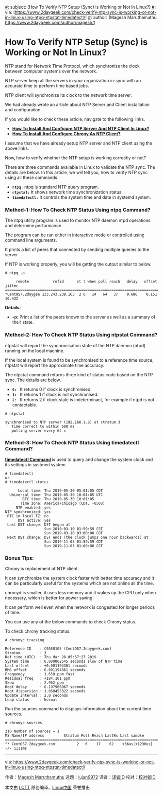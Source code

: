 [#]: collector: (lujun9972)
[#]: translator: (wxy)
[#]: reviewer: ( )
[#]: publisher: ( )
[#]: url: ( )
[#]: subject: (How To Verify NTP Setup (Sync) is Working or Not In Linux?)
[#]: via: (https://www.2daygeek.com/check-verify-ntp-sync-is-working-or-not-in-linux-using-ntpq-ntpstat-timedatectl/)
[#]: author: (Magesh Maruthamuthu https://www.2daygeek.com/author/magesh/)

How To Verify NTP Setup (Sync) is Working or Not In Linux?
======

NTP stand for Network Time Protocol, which synchronize the clock between computer systems over the network.

NTP server keep all the servers in your organization in-sync with an accurate time to perform time based jobs.

NTP client will synchronize its clock to the network time server.

We had already wrote an article about NTP Server and Client installation and configuration.

If you would like to check these article, navigate to the following links.

  * **[How To Install And Configure NTP Server And NTP Client In Linux?][1]**
  * **[How To Install And Configure Chrony As NTP Client?][2]**



I assume that we have already setup NTP server and NTP client using the above links.

Now, how to verify whether the NTP setup is working correctly or not?

There are three commands available in Linux to validate the NTP sync. The details are below. In this article, we will tell you, how to verify NTP sync using all these commands.

  * **`ntpq:`** ntpq is standard NTP query program.
  * **`ntpstat:`** It shows network time synchronization status.
  * **`timedatectl:`** It controls the system time and date in systemd system.



### Method-1: How To Check NTP Status Using ntpq Command?

The ntpq utility program is used to monitor NTP daemon ntpd operations and determine performance.

The program can be run either in interactive mode or controlled using command line arguments.

It prints a list of peers that connected by sending multiple queries to the server.

If NTP is working properly, you will be getting the output similar to below.

```
# ntpq -p

     remote           refid      st t when poll reach   delay   offset  jitter
==============================================================================
*CentOS7.2daygee 133.243.238.163  2 u   14   64   37    0.686    0.151  16.432
```

**Details:**

  * **-p:** Print a list of the peers known to the server as well as a summary of their state.



### Method-2: How To Check NTP Status Using ntpstat Command?

ntpstat will report the synchronisation state of the NTP daemon (ntpd) running on the local machine.

If the local system is found to be synchronised to a reference time source, ntpstat will report the approximate time accuracy.

The ntpstat command returns three kind of status code based on the NTP sync. The details are below.

  * **`0:`**` ` It returns 0 if clock is synchronised.
  * **`1:`**` ` It returns 1 if clock is not synchronised.
  * **`2:`**` ` It returns 2 if clock state is indeterminant, for example if ntpd is not contactable.



```
# ntpstat

synchronised to NTP server (192.168.1.8) at stratum 3
   time correct to within 508 ms
   polling server every 64 s
```

### Method-3: How To Check NTP Status Using timedatectl Command?

**[timedatectl Command][3]** is used to query and change the system clock and its settings in systmed system.

```
# timedatectl
or
# timedatectl status

      Local time: Thu 2019-05-30 05:01:05 CDT
  Universal time: Thu 2019-05-30 10:01:05 UTC
        RTC time: Thu 2019-05-30 10:01:05
       Time zone: America/Chicago (CDT, -0500)
     NTP enabled: yes
NTP synchronized: yes
 RTC in local TZ: no
      DST active: yes
 Last DST change: DST began at
                  Sun 2019-03-10 01:59:59 CST
                  Sun 2019-03-10 03:00:00 CDT
 Next DST change: DST ends (the clock jumps one hour backwards) at
                  Sun 2019-11-03 01:59:59 CDT
                  Sun 2019-11-03 01:00:00 CST
```

### Bonus Tips:

Chrony is replacement of NTP client.

It can synchronize the system clock faster with better time accuracy and it can be particularly useful for the systems which are not online all the time.

chronyd is smaller, it uses less memory and it wakes up the CPU only when necessary, which is better for power saving.

It can perform well even when the network is congested for longer periods of time.

You can use any of the below commands to check Chrony status.

To check chrony tracking status.

```
# chronyc tracking

Reference ID    : C0A80105 (CentOS7.2daygeek.com)
Stratum         : 3
Ref time (UTC)  : Thu Mar 28 05:57:27 2019
System time     : 0.000002545 seconds slow of NTP time
Last offset     : +0.001194361 seconds
RMS offset      : 0.001194361 seconds
Frequency       : 1.650 ppm fast
Residual freq   : +184.101 ppm
Skew            : 2.962 ppm
Root delay      : 0.107966967 seconds
Root dispersion : 1.060455322 seconds
Update interval : 2.0 seconds
Leap status     : Normal
```

Run the sources command to displays information about the current time sources.

```
# chronyc sources

210 Number of sources = 1
MS Name/IP address         Stratum Poll Reach LastRx Last sample
===============================================================================
^* CentOS7.2daygeek.com          2   6    17    62    +36us[+1230us] +/- 1111ms
```

--------------------------------------------------------------------------------

via: https://www.2daygeek.com/check-verify-ntp-sync-is-working-or-not-in-linux-using-ntpq-ntpstat-timedatectl/

作者：[Magesh Maruthamuthu][a]
选题：[lujun9972][b]
译者：[译者ID](https://github.com/译者ID)
校对：[校对者ID](https://github.com/校对者ID)

本文由 [LCTT](https://github.com/LCTT/TranslateProject) 原创编译，[Linux中国](https://linux.cn/) 荣誉推出

[a]: https://www.2daygeek.com/author/magesh/
[b]: https://github.com/lujun9972
[1]: https://www.2daygeek.com/install-configure-ntp-server-ntp-client-in-linux/
[2]: https://www.2daygeek.com/configure-ntp-client-using-chrony-in-linux/
[3]: https://www.2daygeek.com/change-set-time-date-and-timezone-on-linux/
